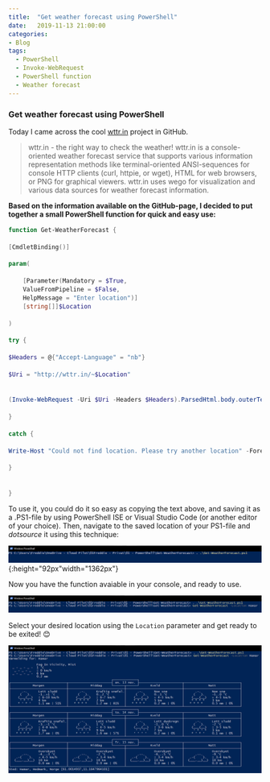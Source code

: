 ```yaml
---
title:  "Get weather forecast using PowerShell"
date:   2019-11-13 21:00:00
categories: 
- Blog
tags:
  - PowerShell
  - Invoke-WebRequest
  - PowerShell function
  - Weather forecast
---
```


### Get weather forecast using PowerShell

Today I came across the cool [wttr.in](<https://github.com/chubin/wttr.in>) project in GitHub.

>wttr.in - the right way to check the weather!
wttr.in is a console-oriented weather forecast service that supports various information representation methods like terminal-oriented ANSI-sequences for console HTTP clients (curl, httpie, or wget), HTML for web browsers, or PNG for graphical viewers. wttr.in uses wego for visualization and various data sources for weather forecast information.


**Based on the information available on the GitHub-page, I decided to put together a small PowerShell function for quick and easy use:**



````powershell
function Get-WeatherForecast {

[CmdletBinding()]

param(
  
    [Parameter(Mandatory = $True, 
    ValueFromPipeline = $False, 
    HelpMessage = "Enter location")]
    [string[]]$Location

)

try {

$Headers = @{"Accept-Language" = "nb"}

$Uri = "http://wttr.in/~$Location"


(Invoke-WebRequest -Uri $Uri -Headers $Headers).ParsedHtml.body.outerText

}

catch {

Write-Host "Could not find location. Please try another location" -ForegroundColor Yellow

}


}
````

To use it, you could do it so easy as copying the text above, and saving it as a .PS1-file by using PowerShell ISE or Visual Studio Code (or another editor of your choice).
Then, navigate to the saved location of your PS1-file and *dotsource* it using this technique:

![DotSourcing](/assets/images/WeatherForecast/DOT.PNG){:height="92px"width="1362px"}


Now you have the function avaiable in your console, and ready to use.

![DotSourcing](/assets/images/WeatherForecast/READY.PNG)

Select your desired location using the ````Location```` parameter and get ready to be exited! :blush:

![DotSourcing](/assets/images/WeatherForecast/FINAL.PNG)




























